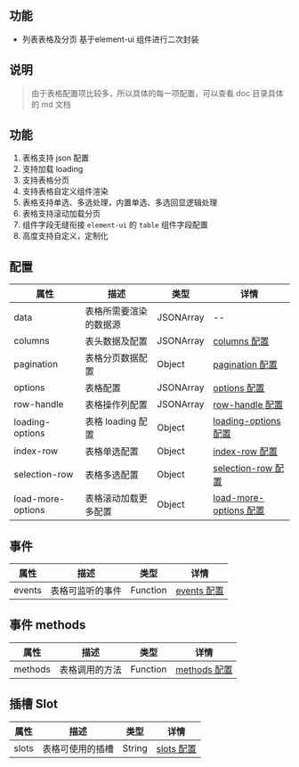 <!--
 * @Author: CasualMing
 * @Date: 2021-11-24 09:33:16
 * @LastEditTime: 2021-12-01 17:12:54
 * @Description: 表格组件的说明文档
 * @FilePath: \sinosun-operation-ui\components\Tabulation\README.md
-->
## 功能
  + 列表表格及分页 基于element-ui 组件进行二次封装

## 说明
> 由于表格配置项比较多，所以具体的每一项配置，可以查看 doc 目录具体的 md 文档

## 功能
 1. 表格支持 json 配置
 2. 支持加载 loading
 3. 支持表格分页
 4. 支持表格自定义组件渲染
 5. 表格支持单选、多选处理，内置单选、多选回显逻辑处理
 6. 表格支持滚动加载分页
 7. 组件字段无缝衔接 `element-ui` 的 `table` 组件字段配置
 8. 高度支持自定义，定制化


## 配置

| 属性            | 描述  | 类型             | 详情 |
|-----------------|-------|------------------|------|
| data | 表格所需要渲染的数据源 |  JSONArray  | --  |
| columns | 表头数据及配置 |  JSONArray  | [columns 配置](doc/columns.md)   |
| pagination | 表格分页数据配置 |  Object  | [pagination 配置](doc/pagination.md)   |
| options | 表格配置 |  JSONArray  | [options 配置](doc/options.md)   |
| row-handle | 表格操作列配置 |  JSONArray  | [row-handle 配置](doc/row-handle.md)   |
| loading-options | 表格 loading 配置 |  Object  | [loading-options 配置](doc/loading-options.md)   |
| index-row | 表格单选配置 |  Object  | [index-row 配置](doc/index-row.md)   |
| selection-row | 表格多选配置 |  Object  | [selection-row 配置](doc/selection-row.md)   |
| load-more-options | 表格滚动加载更多配置 |  Object  | [load-more-options 配置](doc/load-more-options.md)   |


## 事件

| 属性            | 描述  | 类型             | 详情 |
|-----------------|-------|------------------|------|
| events | 表格可监听的事件 |  Function  | [events 配置](doc/events.md)   |


## 事件 methods

| 属性            | 描述  | 类型             | 详情 |
|-----------------|-------|------------------|------|
| methods | 表格调用的方法 |  Function  | [methods 配置](doc/methods.md)   |

## 插槽 Slot

| 属性            | 描述  | 类型             | 详情 |
|-----------------|-------|------------------|------|
| slots | 表格可使用的插槽 |  String  | [slots 配置](doc/slots.md)   |